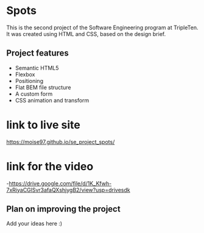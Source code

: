 # Spots

This is the second project of the Software Engineering program at TripleTen. It was created using HTML and CSS, based on the design brief.

## Project features

- Semantic HTML5
- Flexbox
- Positioning
- Flat BEM file structure
- A custom form
- CSS animation and transform

# link to live site

https://moise97.github.io/se_project_spots/

# link for the video

-https://drive.google.com/file/d/1K_Kfwh-7xRiyaCGlSvr3afaQXshjygB2/view?usp=drivesdk

## Plan on improving the project

Add your ideas here :)
